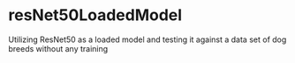 # resNet50LoadedModel
Utilizing ResNet50 as a loaded model and testing it against a data set of dog breeds without any training
